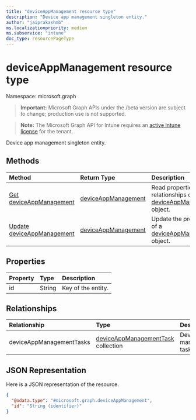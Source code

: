 ```yaml
---
title: "deviceAppManagement resource type"
description: "Device app management singleton entity."
author: "jaiprakashmb"
ms.localizationpriority: medium
ms.subservice: "intune"
doc_type: resourcePageType
---
```


# deviceAppManagement resource type

Namespace: microsoft.graph

> **Important:** Microsoft Graph APIs under the /beta version are subject to change; production use is not supported.

> **Note:** The Microsoft Graph API for Intune requires an [active Intune license](https://go.microsoft.com/fwlink/?linkid=839381) for the tenant.

Device app management singleton entity.

## Methods
|Method|Return Type|Description|
|:---|:---|:---|
|[Get deviceAppManagement](../api/intune-partnerintegration-deviceappmanagement-get.md)|[deviceAppManagement](../resources/intune-partnerintegration-deviceappmanagement.md)|Read properties and relationships of the [deviceAppManagement](../resources/intune-partnerintegration-deviceappmanagement.md) object.|
|[Update deviceAppManagement](../api/intune-partnerintegration-deviceappmanagement-update.md)|[deviceAppManagement](../resources/intune-partnerintegration-deviceappmanagement.md)|Update the properties of a [deviceAppManagement](../resources/intune-partnerintegration-deviceappmanagement.md) object.|

## Properties
|Property|Type|Description|
|:---|:---|:---|
|id|String|Key of the entity.|

## Relationships
|Relationship|Type|Description|
|:---|:---|:---|
|deviceAppManagementTasks|[deviceAppManagementTask](../resources/intune-partnerintegration-deviceappmanagementtask.md) collection|Device app management tasks.|

## JSON Representation
Here is a JSON representation of the resource.
<!-- {
  "blockType": "resource",
  "keyProperty": "id",
  "@odata.type": "microsoft.graph.deviceAppManagement"
}
-->
``` json
{
  "@odata.type": "#microsoft.graph.deviceAppManagement",
  "id": "String (identifier)"
}
```
